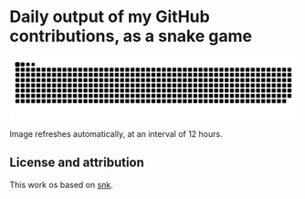 # Daily output of my GitHub contributions, as a snake game

![](https://github.com/januarharianto/snk_calendar_daily/blob/output/only-svg/github-contribution-grid-snake.svg)

Image refreshes automatically, at an interval of 12 hours.

## License and attribution

This work os based on [snk](https://github.com/Platane/snk).
